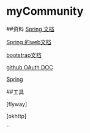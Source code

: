 # myCommunity

##资料
[Spring 文档](https://spring.io/)

[Spring 的web文档](https://spring.io/guides/gs/serving-web-content/)

[bootstrap文档](https://v3.bootcss.com/components/)

[github OAuth DOC](https://developer.github.com/apps/building-github-apps/creating-a-github-app/)

[Spring ](https://docs.spring.io/spring-boot/docs/2.0.0.RELEASE/reference/htmlsingle/#boot-features-connect-to-production-database
)

##工具


[flyway]

[okhttp]

``
